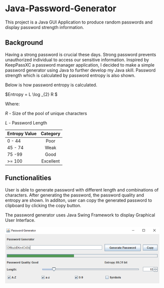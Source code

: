 # Java-Password-Generator
This project is a Java GUI Application to produce random passwords and display password strength information.

## Background
Having a strong password is crucial these days. Strong password prevents unauthorized individual to access our sensitive information. Inspired by KeepPassXC a password manager application, I decided to make a simple password generator using Java to further develop my Java skill. Password strength which is calculated by password entropy is also shown.

Below is how password entropy is calculated.

$Entropy = L \log _{2} R  $

Where:

$R$ - Size of the pool of unique characters

$L$ - Password Length

| Entropy Value | Category      | 
| ------------- |:-------------:| 
| 0 - 44      | Poor |
| 45 - 74      | Weak      | 
| 75 -99 | Good     |
| >= 100  | Excellent      |


## Functionalities
User is able to generate password with different length and combinations of characters. 
After generating the password, the password quality and entropy are shown. In additon, user can copy the generated password to clipboard by clicking the copy button.

The password generator uses Java Swing Framework to display Graphical User Interface. 

![img.png](img.png)
